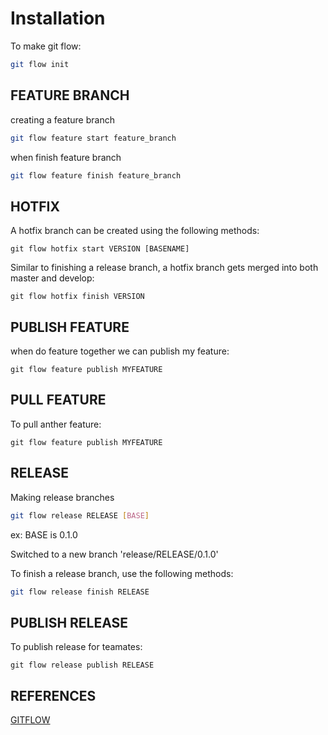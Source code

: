 # Installation

  To make git flow:

```bash
git flow init
```
## FEATURE BRANCH 

creating a feature branch 

```bash
git flow feature start feature_branch 
```
when finish feature branch

```bash
git flow feature finish feature_branch 
```

## HOTFIX 
A hotfix branch can be created using the following methods:

    git flow hotfix start VERSION [BASENAME]

Similar to finishing a release branch, a hotfix branch gets merged into both master and develop: 

    git flow hotfix finish VERSION

## PUBLISH FEATURE 
when do feature together we can publish my feature:

    git flow feature publish MYFEATURE

## PULL FEATURE
To pull anther feature:

    git flow feature publish MYFEATURE

## RELEASE 

 Making release branches 
```bash
git flow release RELEASE [BASE]
``` 
ex: BASE is 0.1.0

Switched to a new branch 'release/RELEASE/0.1.0' 

To finish a release branch, use the following methods: 
```bash
git flow release finish RELEASE
```

## PUBLISH RELEASE

To publish release for teamates:

    git flow release publish RELEASE

## REFERENCES
[GITFLOW](https://danielkummer.github.io/git-flow-cheatsheet/index.vi_VN.html)
